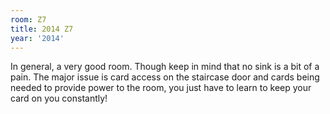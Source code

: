 ```yaml
---
room: Z7
title: 2014 Z7
year: '2014'
---
```


In general, a very good room. Though keep in mind that no sink is a bit of a pain. The major issue is card access on the staircase door and cards being needed to provide power to the room, you just have to learn to keep your card on you constantly!